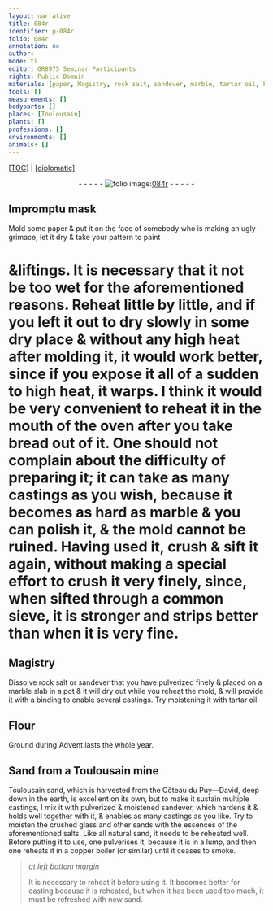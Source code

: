 ```yaml
---
layout: narrative
title: 084r
identifier: p-084r
folio: 084r
annotation: no
author:
mode: tl
editor: GR8975 Seminar Participants
rights: Public Domain
materials: [paper, Magistry, rock salt, sandever, marble, tartar oil, Flour, Sand, Toulousain sand, glass, essences of the aforementioned salts, natural sand, copper]
tools: []
measurements: []
bodyparts: []
places: [Toulousain]
plants: []
professions: []
environments: []
animals: []
---
```


<p><a href="{{ site.baseurl }}/translation/" target="_blank">[TOC]</a> | <a href="{{ site.baseurl }}/texts/p-084r_tc/">[diplomatic]</a></p><div class="folio" align="center">- - - - - <a href="http://gallica.bnf.fr/ark:/12148/btv1b10500001g/f173.image" target="_blank"><img src="https://cu-mkp.github.io/2017-workshop-edition/assets/photo-icon.png" alt="folio image: " style="display:inline-block; margin-bottom:-3px;"/>084r</a> - - - - - </div>  
  

## Impromptu mask

 
Mold some <span class="m">paper</span> & put it on the face of somebody who is making an ugly grimace, let it dry & take your pattern to paint
 
 # &liftings. It is necessary that it not be too wet for the aforementioned reasons. Reheat little by little, and if you left it out to dry slowly in some dry place & without any high heat after molding it, it would work better, since if you expose it all of a sudden to high heat, it warps. I think it would be very convenient to reheat it in the mouth of the oven after you take bread out of it. One should not complain about the difficulty of preparing it; it can take as many castings as you wish, because it becomes as hard as marble & you can polish it, & the mold cannot be ruined. Having used it, crush & sift it again, without making a special effort to crush it very finely, since, when sifted through a common sieve, it is stronger and strips better than when it is very fine.
 
 
  

## <span class="m">Magistry</span>

 
Dissolve <span class="m">rock salt</span> or <span class="m">sandever</span> that you have pulverized finely & placed on a <span class="m">marble</span> slab in a pot & it will dry out while you reheat the mold, & will provide it with a binding to enable several castings. Try moistening it with <span class="m">tartar oil</span>. 
 
 
  

## <span class="m">Flour</span>

 
Ground during <span class="tmp">Advent</span> lasts the whole year.
 
 
  

## <span class="m">Sand</span> from a <span class="pl">Toulousain</span> mine

 
<span class="m"><span class="pl">Toulousain</span> sand</span>, which is harvested from the Côteau du Puy—David, deep down in the earth, is excellent on its own, but to make it sustain multiple castings, I mix it with pulverized & moistened <span class="m">sandever</span>, which hardens it & holds well together with it, & enables as many castings as you like. Try to moisten the crushed <span class="m">glass</span> and other sands with the <span class="m">essences of the aforementioned salts</span>. Like all <span class="m">natural sand</span>, it needs to be reheated well. Before putting it to use, one pulverises it, because it is in a lump, and then one reheats it in a <span class="m">copper</span> boiler (or similar) until it ceases to smoke.
 
> *at left bottom margin*
> 
> 
>   It is necessary to reheat it before using it. It becomes better for casting because it is reheated, but when it has been used too much, it must be refreshed with new sand.
 
